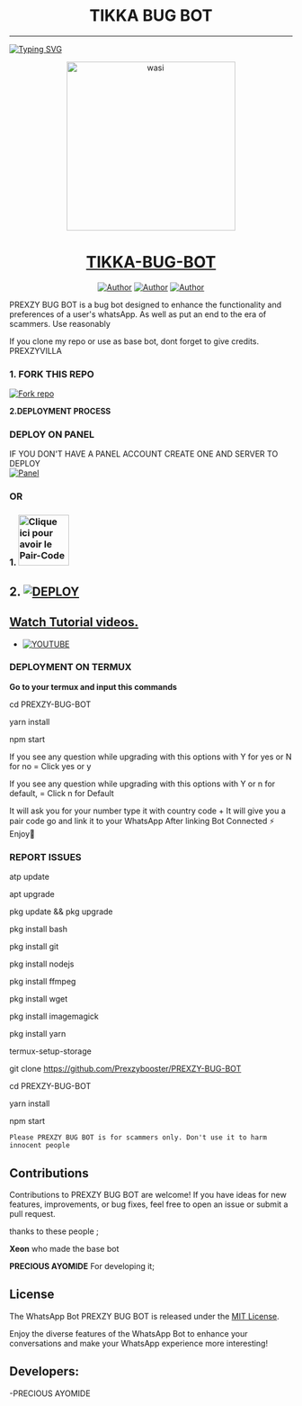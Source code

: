 <h1 align="center"> TIKKA BUG BOT </h1>
<p align="center">  
  
***
  
<a href="https://git.io/typing-svg"><img src="https://readme-typing-svg.demolab.com?font=Black+Ops+One&size=50&pause=1000&color=1BAFBAFF&center=true&width=910&height=100&lines=THANKS FOR CHOOSING ;PREXZY-BUG-BOT;WHATSAPP+BUG+BOT;CREATED+BY+PRECIOUS+AYOMIDE;RELEASED+05.08.24" alt="Typing SVG" /></a>
  </p>

  <p align="center">  
  <a href="https://whatsapp.com/channel/0029VaaUfPO8qIzztuf42D04">
    <img alt="wasi" height="300" src="https://telegra.ph/file/3a21bf26bedef7966fd74.jpg">
    <h1 align="center">TIKKA-BUG-BOT</h1>
  </a>
</p>
<p align="center">
<a href="https://github.com/Prexzybooster"><img title="Author" src="https://img.shields.io/badge/Prexzybooster-black?style=for-the-badge&logo=Github"></a> <a href="https://whatsapp.com/channel/0029VaaUfPO8qIzztuf42D04"><img title="Author" src="https://img.shields.io/badge/CHANNEL-black?style=for-the-badge&logo=whatsapp"></a> <a href="https://wa.me/+94761180276"><img title="Author" src="https://img.shields.io/badge/CHAT US-black?style=for-the-badge&logo=whatsapp"></a>

   
   

PREXZY BUG BOT is a bug bot designed to enhance the functionality and preferences of a user's whatsApp. As well as put an end to the era of scammers. Use reasonably

If you clone my repo or use as base bot, dont forget to give credits. PREXZYVILLA
### 1. FORK THIS REPO

<a href='https://github.com/Prexzybooster/PREXZY-BUG-BOT/fork' target="_blank"><img alt='Fork repo' src='https://img.shields.io/badge/Fork This Repo-black?style=for-the-badge&logo=git&logoColor=white'/></a>
   


 **2.DEPLOYMENT PROCESS**
### DEPLOY ON PANEL
IF YOU DON'T HAVE A PANEL ACCOUNT CREATE ONE AND SERVER TO DEPLOY 
    <br>
    <a href='https://bot-hosting.net/?aff=1264676029318955030' target="_blank"><img alt='Panel' src='https://img.shields.io/badge/-Deploy-red?style=for-the-badge&logo=panel&logoColor=white'/></a>

### OR
### 1. <a href="https://prexzyvillasession.onrender.com/"><img src="https://img.shields.io/badge/PAIR_CODE-green" alt="Clique ici pour avoir le Pair-Code" width="90"></a>

## 2. <a href='https://dashboard.render.com/web/new' target="_blank"><img alt='DEPLOY' src='https://img.shields.io/badge/-Deploy on render-black?style=for-the-badge&logo=render&logoColor=white'/>
## Watch Tutorial videos.
* [![YOUTUBE](https://img.shields.io/badge/HOW_TO_DEPLOY-red?style=for-the-badge&logo=youtube&logoColor=white)](https://www.youtube.com/@prexzyvilla)

### DEPLOYMENT ON TERMUX

**Go to your termux and input this commands**





cd PREXZY-BUG-BOT

yarn install
   
npm start


If you see any question while upgrading with this options with Y for yes or N for no = Click yes or y

If you see any question while upgrading with this options with Y or n for default, = Click n for Default



 It will ask you for your number type it with country code +
 It will give you a pair code go and link it to your WhatsApp 
 After linking
 Bot Connected ⚡
 Enjoy🤖

### REPORT ISSUES

atp update
   

apt upgrade

pkg update && pkg upgrade

pkg install bash

 pkg install git

 pkg install nodejs

pkg install ffmpeg

pkg install wget

pkg install imagemagick

 pkg install yarn

termux-setup-storage

git clone https://github.com/Prexzybooster/PREXZY-BUG-BOT

 cd PREXZY-BUG-BOT
 
 yarn install
 
 npm start

`Please PREXZY BUG BOT is for scammers only. Don't use it to harm innocent people`


## Contributions

Contributions to PREXZY BUG BOT are welcome! If you have ideas for new features, improvements, or bug fixes, feel free to open an issue or submit a pull request. <br>

   thanks to these people ;

   **Xeon** who made the base bot

   **PRECIOUS AYOMIDE** For developing it; <br>


## License

The WhatsApp Bot PREXZY BUG BOT is released under the [MIT License](https://opensource.org/licenses/MIT).

Enjoy the diverse features of the WhatsApp Bot to enhance your conversations and make your WhatsApp experience more interesting!

## Developers:

-PRECIOUS AYOMIDE
